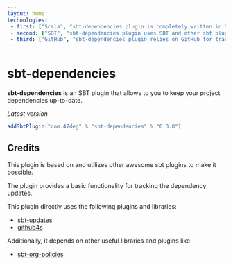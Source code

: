 ```yaml
---
layout: home
technologies:
 - first: ["Scala", "sbt-dependencies plugin is completely written in Scala"]
 - second: ["SBT", "sbt-dependencies plugin uses SBT and other sbt plugins"]
 - third: ["GitHub", "sbt-dependencies plugin relies on GitHub for tracking the dependency updates"]
---
```


# sbt-dependencies

**sbt-dependencies** is an SBT plugin that allows to you to keep your project dependencies up-to-date.

*Latest version*

[comment]: # (Start Replace)
```scala
addSbtPlugin("com.47deg" % "sbt-dependencies" % "0.3.8")
```

[comment]: # (End Replace)

## Credits

This plugin is based on and utilizes other awesome sbt plugins to make it possible.

The plugin provides a basic functionality for tracking the dependency updates.

This plugin directly uses the following plugins and libraries:

* [sbt-updates](https://github.com/rtimush/sbt-updates)
* [github4s](https://github.com/47deg/github4s)

Additionally, it depends on other useful libraries and plugins like:

* [sbt-org-policies](https://github.com/47deg/sbt-org-policies)